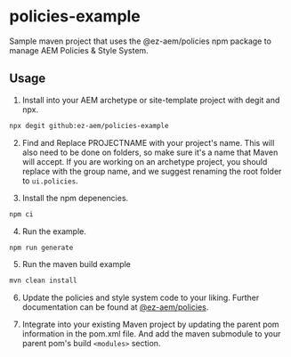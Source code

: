 # policies-example
Sample maven project that uses the @ez-aem/policies npm package to manage AEM Policies &amp; Style System.

## Usage
1. Install into your AEM archetype or site-template project with degit and npx.

```bash
npx degit github:ez-aem/policies-example
```

2. Find and Replace PROJECTNAME with your project's name. This will also need to be done on folders, so make sure it's a name that Maven will accept. If you are working on an archetype project, you should replace with the group name, and we suggest renaming the root folder to `ui.policies`. 

3. Install the npm depenencies.
    
```bash
npm ci
```

4. Run the example.

```bash
npm run generate
```

5. Run the maven build example
    
```bash
mvn clean install
```

6. Update the policies and style system code to your liking. Further documentation can be found at [@ez-aem/policies](https://www.npmjs.com/package/@ez-aem/policies).

7. Integrate into your existing Maven project by updating the parent pom information in the pom.xml file. And add the maven submodule to your parent pom's build `<modules>` section.